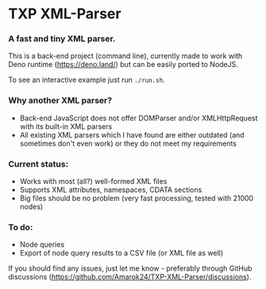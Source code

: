 # TXP XML-Parser

### A fast and tiny XML parser.

This is a back-end project (command line), currently made to work with Deno runtime (https://deno.land/) but can be easily ported to NodeJS.

To see an interactive example just run `./run.sh`.

### Why another XML parser?
- Back-end JavaScript does not offer DOMParser and/or XMLHttpRequest with its built-in XML parsers
- All existing XML parsers which I have found are either outdated (and sometimes don't even work) or they do not meet my requirements

### Current status:
- Works with most (all?) well-formed XML files
- Supports XML attributes, namespaces, CDATA sections
- Big files should be no problem (very fast processing, tested with 21000 nodes)

### To do:
- Node queries
- Export of node query results to a CSV file (or XML file as well)


If you should find any issues, just let me know - preferably through GitHub discussions (https://github.com/Amarok24/TXP-XML-Parser/discussions).
